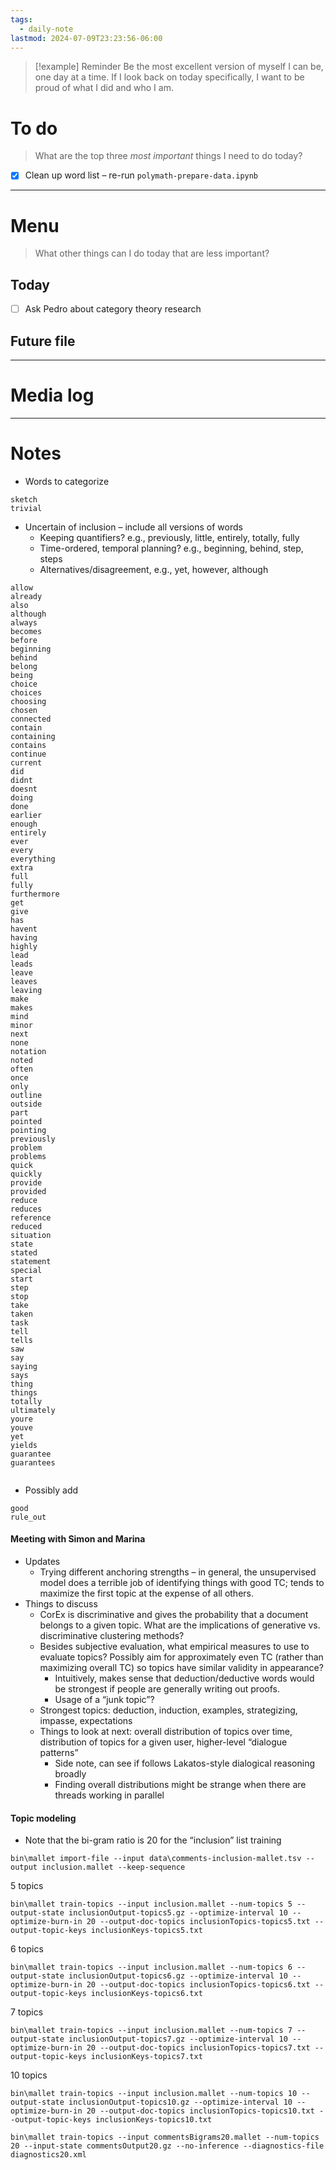 ```yaml
---
tags:
  - daily-note
lastmod: 2024-07-09T23:23:56-06:00
---
```

>[!example] Reminder
>Be the most excellent version of myself I can be, one day at a time. If I look back on today specifically, I want to be proud of what I did and who I am.

# To do

> What are the top three *most important* things I need to do today?

- [x] Clean up word list – re-run `polymath-prepare-data.ipynb`

----
# Menu

> What other things can I do today that are less important?
## Today

- [ ] Ask Pedro about category theory research

## Future file

---
# Media log

---
# Notes

- Words to categorize
```
sketch
trivial
```

- Uncertain of inclusion – include all versions of words
	- Keeping quantifiers? e.g., previously, little, entirely, totally, fully
	- Time-ordered, temporal planning? e.g., beginning, behind, step, steps
	- Alternatives/disagreement, e.g., yet, however, although
```
allow
already
also
although
always
becomes
before
beginning
behind
belong
being
choice
choices
choosing
chosen
connected
contain
containing
contains
continue
current
did
didnt
doesnt
doing
done
earlier
enough
entirely
ever
every
everything
extra
full
fully
furthermore
get
give
has
havent
having
highly
lead
leads
leave
leaves
leaving
make
makes
mind
minor
next
none
notation
noted
often
once
only
outline
outside
part
pointed
pointing
previously
problem
problems
quick
quickly
provide
provided
reduce
reduces
reference
reduced
situation
state
stated
statement
special
start
step
stop
take
taken
task
tell
tells
saw
say
saying
says
thing
things
totally
ultimately
youre
youve
yet
yields
guarantee
guarantees


```

- Possibly add
```
good
rule_out
```
#### Meeting with Simon and Marina

- Updates
	- Trying different anchoring strengths – in general, the unsupervised model does a terrible job of identifying things with good TC; tends to maximize the first topic at the expense of all others. 
- Things to discuss
	- CorEx is discriminative and gives the probability that a document belongs to a given topic. What are the implications of generative vs. discriminative clustering methods?
	- Besides subjective evaluation, what empirical measures to use to evaluate topics? Possibly aim for approximately even TC (rather than maximizing overall TC) so topics have similar validity in appearance?
		- Intuitively, makes sense that deduction/deductive words would be strongest if people are generally writing out proofs.
		- Usage of a “junk topic”?
	- Strongest topics: deduction, induction, examples, strategizing, impasse, expectations
	- Things to look at next: overall distribution of topics over time, distribution of topics for a given user, higher-level “dialogue patterns”
		- Side note, can see if follows Lakatos-style dialogical reasoning broadly
		- Finding overall distributions might be strange when there are threads working in parallel

#### Topic modeling

- Note that the bi-gram ratio is 20 for the “inclusion” list training

```
bin\mallet import-file --input data\comments-inclusion-mallet.tsv --output inclusion.mallet --keep-sequence 
```

5 topics
```
bin\mallet train-topics --input inclusion.mallet --num-topics 5 --output-state inclusionOutput-topics5.gz --optimize-interval 10 --optimize-burn-in 20 --output-doc-topics inclusionTopics-topics5.txt --output-topic-keys inclusionKeys-topics5.txt 
```

6 topics
```
bin\mallet train-topics --input inclusion.mallet --num-topics 6 --output-state inclusionOutput-topics6.gz --optimize-interval 10 --optimize-burn-in 20 --output-doc-topics inclusionTopics-topics6.txt --output-topic-keys inclusionKeys-topics6.txt 
```


7 topics
```
bin\mallet train-topics --input inclusion.mallet --num-topics 7 --output-state inclusionOutput-topics7.gz --optimize-interval 10 --optimize-burn-in 20 --output-doc-topics inclusionTopics-topics7.txt --output-topic-keys inclusionKeys-topics7.txt 
```


10 topics
```
bin\mallet train-topics --input inclusion.mallet --num-topics 10 --output-state inclusionOutput-topics10.gz --optimize-interval 10 --optimize-burn-in 20 --output-doc-topics inclusionTopics-topics10.txt --output-topic-keys inclusionKeys-topics10.txt 
```

```
bin\mallet train-topics --input commentsBigrams20.mallet --num-topics 20 --input-state commentsOutput20.gz --no-inference --diagnostics-file diagnostics20.xml
```
